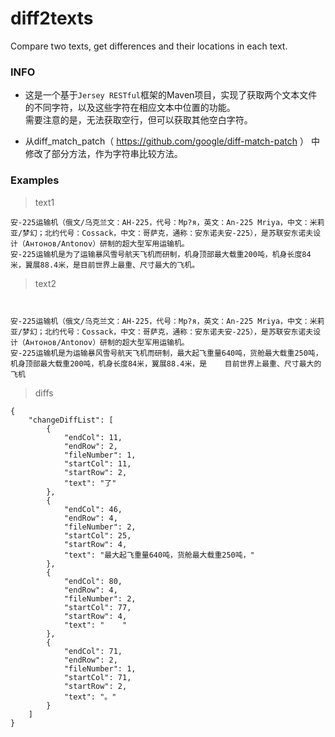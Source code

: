 # diff2texts
Compare two texts, get differences and their locations in each text.

### INFO
* 这是一个基于`Jersey RESTful`框架的Maven项目，实现了获取两个文本文件的不同字符，以及这些字符在相应文本中位置的功能。<br>
  需要注意的是，无法获取空行，但可以获取其他空白字符。<br>

* 从diff_match_patch（ https://github.com/google/diff-match-patch ） 中修改了部分方法，作为字符串比较方法。

### Examples

> text1

```
安-225运输机（俄文/乌克兰文：АH-225，代号：Мр?я，英文：An-225 Mriya，中文：米莉亚/梦幻；北约代号：Cossack，中文：哥萨克，通称：安东诺夫安-225），是苏联安东诺夫设计（Антонов/Antonov）研制的超大型军用运输机。
安-225运输机是为了运输暴风雪号航天飞机而研制，机身顶部最大载重200吨，机身长度84米，翼展88.4米，是目前世界上最重、尺寸最大的飞机。
```

> text2

```


安-225运输机（俄文/乌克兰文：АH-225，代号：Мр?я，英文：An-225 Mriya，中文：米莉亚/梦幻；北约代号：Cossack，中文：哥萨克，通称：安东诺夫安-225），是苏联安东诺夫设计（Антонов/Antonov）研制的超大型军用运输机。
安-225运输机是为运输暴风雪号航天飞机而研制，最大起飞重量640吨，货舱最大载重250吨，机身顶部最大载重200吨，机身长度84米，翼展88.4米，是    目前世界上最重、尺寸最大的飞机
```

> diffs

```
{
    "changeDiffList": [
        {
            "endCol": 11,
            "endRow": 2,
            "fileNumber": 1,
            "startCol": 11,
            "startRow": 2,
            "text": "了"
        },
        {
            "endCol": 46,
            "endRow": 4,
            "fileNumber": 2,
            "startCol": 25,
            "startRow": 4,
            "text": "最大起飞重量640吨，货舱最大载重250吨，"
        },
        {
            "endCol": 80,
            "endRow": 4,
            "fileNumber": 2,
            "startCol": 77,
            "startRow": 4,
            "text": "    "
        },
        {
            "endCol": 71,
            "endRow": 2,
            "fileNumber": 1,
            "startCol": 71,
            "startRow": 2,
            "text": "。"
        }
    ]
}
```


